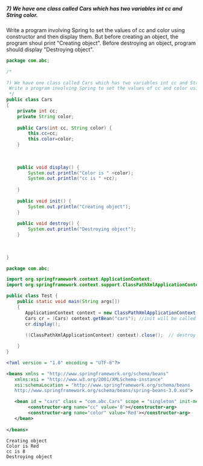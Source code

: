 ##### 7) We have one class called Cars which has two variables int cc and String color.
Write a program involving Spring to set the values of cc and color using constructor and then display them. But before creating an object, the program shoul print "Creating object". Before destroying an object, program should display "Destroying object".

```java
package com.abc;

/*
 
7) We have one class called Cars which has two variables int cc and String color.
 Write a program involving Spring to set the values of cc and color using constructor and then display them. But before creating an object, the program shoul print "Creating object". Before destroying an object, program should display "Destroying object".
 */
public class Cars
{
    private int cc;
    private String color;
     
	public Cars(int cc, String color) {
		this.cc=cc;
		this.color=color;
	}
	 
	 
    
	public void display() {
		System.out.println("Color is " +color);
		System.out.println("cc is " +cc);
		
	}
	
	public void init() {
		System.out.println("Creating object");
	}
	
	public void destroy() {
		System.out.println("Destroying object");
	}
	 
    
    
}
```

```java
package com.abc;

import org.springframework.context.ApplicationContext;
import org.springframework.context.support.ClassPathXmlApplicationContext;

public class Test {
	public static void main(String args[])
	{
       ApplicationContext context = new ClassPathXmlApplicationContext("Beans.xml");
       Cars cr = (Cars) context.getBean("cars"); //init will be called by default
       cr.display();
      
       ((ClassPathXmlApplicationContext) context).close();  // destroy will be called

    }
}

```

```xml
<?xml version = "1.0" encoding = "UTF-8"?>

<beans xmlns = "http://www.springframework.org/schema/beans"
   xmlns:xsi = "http://www.w3.org/2001/XMLSchema-instance"
   xsi:schemaLocation = "http://www.springframework.org/schema/beans
   http://www.springframework.org/schema/beans/spring-beans-3.0.xsd">

   <bean id = "cars" class = "com.abc.Cars" scope = "singleton" init-method="init" destroy-method="destroy">
        <constructor-arg name="cc" value='8'></constructor-arg>
        <constructor-arg name="color" value='Red'></constructor-arg>    
   </bean>
 
</beans>
```

```text
Creating object
Color is Red
cc is 8
Destroying object
```